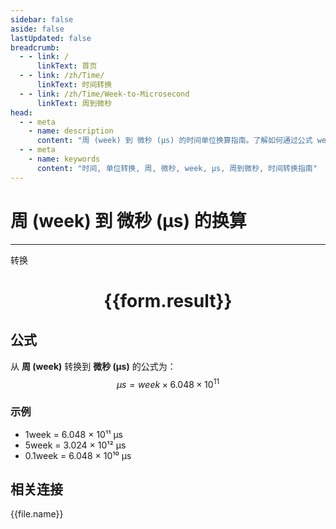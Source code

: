 ```yaml
---
sidebar: false
aside: false
lastUpdated: false
breadcrumb:
  - - link: /
      linkText: 首页
  - - link: /zh/Time/
      linkText: 时间转换
  - - link: /zh/Time/Week-to-Microsecond
      linkText: 周到微秒
head:
  - - meta
    - name: description
      content: "周 (week) 到 微秒 (μs) 的时间单位换算指南。了解如何通过公式 week × 604,800,000,000 转换为微秒。"
  - - meta
    - name: keywords
      content: "时间, 单位转换, 周, 微秒, week, μs, 周到微秒, 时间转换指南"
---
```

# 周 (week) 到 微秒 (μs) 的换算

---
<script setup>
import { onMounted, reactive, inject, ref } from 'vue'
import { NButton,NForm ,NFormItem,NInput,NInputNumber,NSelect,NCard,useMessage,NGrid ,NGi  } from 'naive-ui'
import { defineClientComponent } from 'vitepress'
import { Time } from '../../files';

const convert = inject('convert')

const form = reactive({
  number: null,
  result: '',
})

const convertHandler = () => {
  if (form.number !== null && !isNaN(form.number)) {
    const convertedValue = parseFloat(form.number) * 604800000000
    form.result = `${form.number}week = ${convertedValue.toFixed(0)}μs`
  } else {
    form.result = '请输入有效的数值。'
  }
}
</script>

<n-form size="large" :model="form">
  <n-form-item label="周 (week)">
    <n-input-number v-model:value="form.number" placeholder="输入周" style="width: 100%" />
  </n-form-item>
  <n-form-item>
    <n-button type="primary" @click="convertHandler" block>转换</n-button>
  </n-form-item>
</n-form>

<n-card  embedded :bordered="false" hoverable>
  <div  style="text-align:center">
    <h1>{{form.result}}</h1>
  </div>
</n-card>

## 公式

从 **周 (week)** 转换到 **微秒 (μs)** 的公式为：
$$ \mu s = week \times 6.048 \times 10^{11} $$

### 示例
- 1week = 6.048 × 10¹¹ μs
- 5week = 3.024 × 10¹² μs
- 0.1week = 6.048 × 10¹⁰ μs
## 相关连接
<n-grid x-gap="12" :cols="4">
  <n-gi v-for="(file, index) in Time" :key="index">
    <n-button
      text
      tag="a"
      :href="file.path"
      type="primary"
    >
      {{file.name}}
    </n-button>
  </n-gi>
</n-grid>